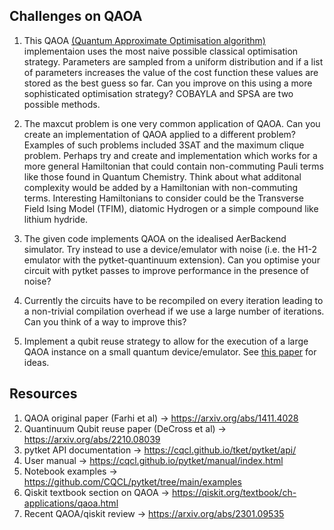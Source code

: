 ## Challenges on QAOA 

1. This QAOA [(Quantum Approximate Optimisation algorithm)](https://arxiv.org/abs/1411.4028) implementaion uses the most naive possible classical optimisation strategy. Parameters are sampled from a uniform distribution and if a list of parameters increases the value of the cost function these values are stored as the best guess so far. Can you improve on this using a more sophisticated optimisation strategy? COBAYLA and SPSA are two possible methods.

2. The maxcut problem is one very common application of QAOA. Can you create an implementation of QAOA applied to a different problem? Examples of such problems included 3SAT and the maximum clique problem. Perhaps try and create and implementation which works for a more general Hamiltonian that could contain non-commuting Pauli terms like those found in Quantum Chemistry. Think about what additonal complexity would be added by a Hamiltonian with non-commuting terms. Interesting Hamiltonians to consider could be the Transverse Field Ising Model (TFIM), diatomic Hydrogen or a simple compound like lithium hydride. 

3. The given code implements QAOA on the idealised AerBackend simulator. Try instead to use a device/emulator with noise (i.e. the H1-2 emulator with the pytket-quantinuum extension). Can you optimise your circuit with pytket passes to improve performance in the presence of noise?

4. Currently the circuits have to be recompiled on every iteration leading to a non-trivial compilation overhead if we use a large number of iterations. Can you think of a way to improve this? 

5. Implement a qubit reuse strategy to allow for the execution of a large QAOA instance on a small quantum device/emulator. See [this paper](https://arxiv.org/abs/2210.08039) for ideas.

## Resources

1. QAOA original paper (Farhi et al) -> https://arxiv.org/abs/1411.4028
2. Quantinuum Qubit reuse paper (DeCross et al) -> https://arxiv.org/abs/2210.08039
3. pytket API documentation -> https://cqcl.github.io/tket/pytket/api/
4. User manual -> https://cqcl.github.io/pytket/manual/index.html
5. Notebook examples -> https://github.com/CQCL/pytket/tree/main/examples
6. Qiskit textbook section on QAOA -> https://qiskit.org/textbook/ch-applications/qaoa.html
7. Recent QAOA/qiskit review -> https://arxiv.org/abs/2301.09535
